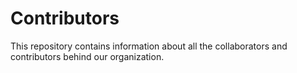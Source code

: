 # Contributors
This repository contains information about all the collaborators and contributors behind our organization. 
